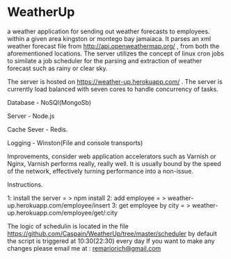 # WeatherUp
a weather application for sending out weather forecasts to employees. within a given area kingston or montego bay jamaiaca. It parses an xml weather forecast file from http://api.openweathermap.org/ , from both the aforementioned locations. The server utilizes the concept of linux cron jobs to similate a job scheduler for the parsing and extraction of weather forecast such as rainy or clear sky.


The server is hosted on https://weather-up.herokuapp.com/ . The server is currently load balanced with seven cores to handle concurrency of tasks.

Database - NoSQl(MongoSb)

Server - Node.js

Cache Sever - Redis.

Logging - Winston(File and console transports)

Improvements, consider web application accelerators such as Varnish or Nginx, Varnish performs really, really well. It is usually bound by the speed of the network, effectively turning performance into a non-issue. 

Instructions.

1: install the server = > npm install
2: add employee = > weather-up.herokuapp.com/employee/insert
3: get employee by city = > weather-up.herokuapp.com/employee/get/:city

The logic of schedulin is  located in the file https://github.com/Caspain/WeatherUp/tree/master/scheduler
by default the script is triggered at 10:30(22:30) every day
If you want to make any changes please email me at : remariorich@gmail.com



